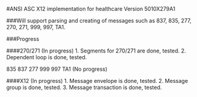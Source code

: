 #ANSI ASC X12 implementation for healthcare
Version 5010X279A1

###Will support parsing and creating of messages such as 837, 835, 277, 270, 271, 999, 997, TA1.

###Progress

####270/271 (In progress)
	1. Segments for 270/271 are done, tested.
	2. Dependent loop is done, tested.

835
837
277
999
997
TA1 (No progress)

####X12 (In progress)
	1. Message envelope is done, tested. 
	2. Message group is done, tested.
	3. Message transaction is done, tested.
